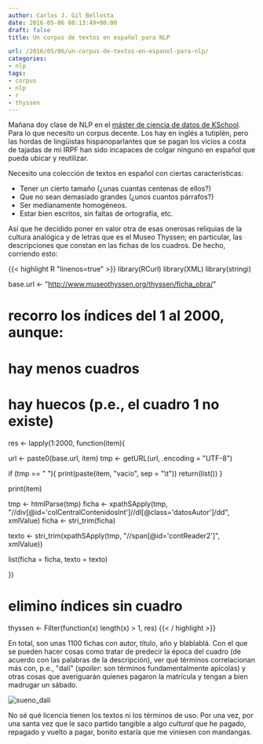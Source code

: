 ```yaml
---
author: Carlos J. Gil Bellosta
date: 2016-05-06 08:13:49+00:00
draft: false
title: Un corpus de textos en español para NLP

url: /2016/05/06/un-corpus-de-textos-en-espanol-para-nlp/
categories:
- nlp
tags:
- corpus
- nlp
- r
- thyssen
---
```


Mañana doy clase de NLP en el [máster de ciencia de datos de KSchool](http://kschool.com/cursos/madrid/master-en-data-science/). Para lo que necesito un corpus decente. Los hay en inglés a tutiplén, pero las hordas de lingüistas hispanoparlantes que se pagan los vicios a costa de tajadas de mi IRPF han sido incapaces de colgar ninguno en español que pueda ubicar y reutilizar.

Necesito una colección de textos en español con ciertas características:

* Tener un cierto tamaño (¿unas cuantas centenas de ellos?)
* Que no sean demasiado grandes (¿unos cuantos párrafos?)
* Ser medianamente homogéneos.
* Estar bien escritos, sin faltas de ortografía, etc.


Así que he decidido poner en valor otra de esas onerosas reliquias de la cultura analógica y de letras que es el Museo Thyssen; en particular, las descripciones que constan en las fichas de los cuadros. De hecho, corriendo esto:


{{< highlight R "linenos=true" >}}
library(RCurl)
library(XML)
library(stringi)

base.url <- "http://www.museothyssen.org/thyssen/ficha_obra/"

# recorro los índices del 1 al 2000, aunque:
#   hay menos cuadros
#   hay huecos (p.e., el cuadro 1 no existe)

res <- lapply(1:2000, function(item){

  url <- paste0(base.url, item)
  tmp <- getURL(url, .encoding = "UTF-8")

  if (tmp == " "){
    print(paste(item, "vacio", sep = "\t"))
    return(list())
  }

  print(item)

  tmp <- htmlParse(tmp)
  ficha <- xpathSApply(tmp,
    "//div[@id='colCentralContenidosInt']//dl[@class='datosAutor']/dd",
    xmlValue)
  ficha <- stri_trim(ficha)

  texto <- stri_trim(xpathSApply(tmp,
    "//span[@id='contReader2']",
    xmlValue))

  list(ficha = ficha, texto = texto)

})

# elimino índices sin cuadro
thyssen <- Filter(function(x) length(x) > 1, res)
{{< / highlight >}}

En total, son unas 1100 fichas con autor, título, año y blablablá. Con el que se pueden hacer cosas como tratar de predecir la época del cuadro (de acuerdo con las palabras de la descripción), ver qué términos correlacionan más con, p.e., "dalí" (_spoiler_: son términos fundamentalmente apícolas) y otras cosas que averiguarán quienes pagaron la matrícula y tengan a bien madrugar un sábado.

![sueno_dali](/wp-uploads/2016/05/sueno_dali.jpg)

No sé qué licencia tienen los textos ni los términos de uso. Por una vez, por una santa vez que le saco partido tangible a algo _cultural_ que he pagado, repagado y vuelto a pagar, bonito estaría que me viniesen con mandangas.

